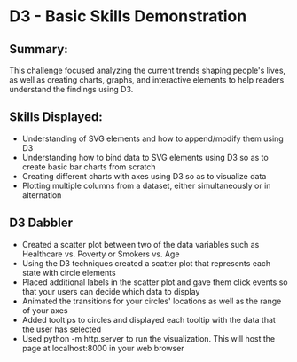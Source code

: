 # D3 - Basic Skills Demonstration

## Summary: 
This challenge focused analyzing the current trends shaping people's lives, as well as creating charts, graphs, and interactive elements to help readers understand the findings using D3. 

## Skills Displayed: 
* Understanding of SVG elements and how to append/modify them using D3
* Understanding how to bind data to SVG elements using D3 so as to create basic bar charts from scratch
* Creating different charts with axes using D3 so as to visualize data
* Plotting multiple columns from a dataset, either simultaneously or in alternation

## D3 Dabbler
* Created a scatter plot between two of the data variables such as Healthcare vs. Poverty or Smokers vs. Age
* Using the D3 techniques created a scatter plot that represents each state with circle elements
*  Placed additional labels in the scatter plot and gave them click events so that your users can decide which data to display
* Animated the transitions for your circles' locations as well as the range of your axes
* Added tooltips to circles and displayed each tooltip with the data that the user has selected
* Used python -m http.server to run the visualization. This will host the page at localhost:8000 in your web browser





















